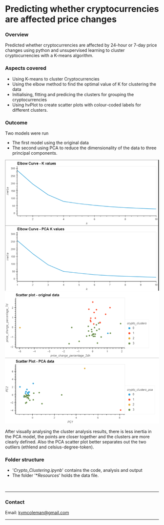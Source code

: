 # Predicting whether cryptocurrencies are affected price changes

### **Overview**
Predicted whether cryptocurrencies are affected by 24-hour or 7-day price changes using python and unsupervised learning to cluster cryptocurrencies with a K-means algorithm.

### **Aspects covered**
- Using K-means to cluster Cryptocurrencies
- Using the elbow method to find the optimal value of K for clustering the data
- Initialising, fitting and predicing the clusters for grouping the cryptocurrencies
- Using hvPlot to create scatter plots with colour-coded labels for  different clusters.

### **Outcome**
Two models were run
- The first model using the original data
- The second using PCA to reduce the dimensionality of the data to three principal components.
 
![crypto_k_means](crypto_k_means.png)
![crypto_scatter](crypto_scatter.png)

After visually analysing the cluster analysis results, there is less inertia in the PCA model, the points are closer together and the clusters are more clearly defined.  Also the PCA scatter plot better separates out the two outliers (ethlend and celsius-degree-token).

### **Folder structure**
- '*Crypto_Clustering.ipynb*' contains the code, analysis and output
- The folder '**Resources*' holds the data file.

<br>

---

### **Contact**
Email: kymcoleman@gmail.com

---

